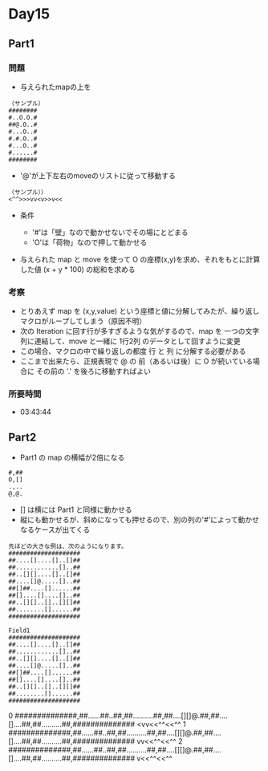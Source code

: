# Day15

## Part1

### 問題
- 与えられたmapの上を
```
（サンプル）
########
#..O.O.#
##@.O..#
#...O..#
#.#.O..#
#...O..#
#......#
########
```
- '@'が上下左右のmoveのリストに従って移動する
```
（サンプル））
<^^>>>vv<v>>v<<
```
- 条件
    - '#'は「壁」なので動かせないでその場にとどまる
    - 'O'は「荷物」なので押して動かせる

- 与えられた map と move を使って O の座標(x,y)を求め、それをもとに計算した値 (x + y * 100) の総和を求める

### 考察

- とりあえず map を (x,y,value) という座標と値に分解してみたが、繰り返しマクロがループしてしまう（原因不明）
- 次の Iteration に回す行が多すぎるような気がするので、map を 一つの文字列に連結して、move と一緒に 1行2列 のデータとして回すように変更
- この場合、マクロの中で繰り返しの都度 行 と 列 に分解する必要がある
- ここまで出来たら、正規表現で @ の 前（あるいは後）に O が続いている場合に その前の '.' を後ろに移動すればよい

### 所要時間

- 03:43:44

## Part2

- Part1 の map の横幅が2倍になる
```
#,##
O,[]
.,..
@,@.
```

- [] は横には Part1 と同様に動かせる
- 縦にも動かせるが、斜めになっても押せるので、別の列の'#'によって動かせなるケースが出てくる

```
先ほどの大きな例は、次のようになります。
####################
##....[]....[]..[]##
##............[]..##
##..[][]....[]..[]##
##....[]@.....[]..##
##[]##....[]......##
##[]....[]....[]..##
##..[][]..[]..[][]##
##........[]......##
####################

Field1
####################
##....[]....[]..[]##
##............[]..##
##..[][]....[]..[]##
##....[]@.....[]..##
##[]##....[]......##
##[]....[]....[]..##
##..[][]..[]..[][]##
##........[]......##
####################
```


0
##############,##......##..##,##..........##,##....[][]@.##,##....[]....##,##..........##,##############	<vv<<^^<<^^
1
##############,##......##..##,##..........##,##....[][]@.##,##....[]....##,##..........##,##############	vv<<^^<<^^
2
##############,##......##..##,##..........##,##....[][]@.##,##....[]....##,##..........##,##############    v<<^^<<^^
